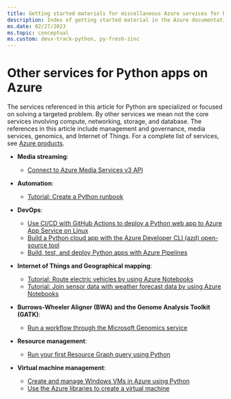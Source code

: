 ```yaml
---
title: Getting started materials for miscellaneous Azure services for Python apps
description: Index of getting started material in the Azure documentation for miscellaneous services used with Python apps.
ms.date: 02/27/2023
ms.topic: conceptual
ms.custom: devx-track-python, py-fresh-zinc
---
```


# Other services for Python apps on Azure

The services referenced in this article for Python are specialized or focused on solving a targeted problem. By other services we mean not the core services involving compute, networking, storage, and database. The references in this article include management and governance, media services, genomics, and Internet of Things. For a complete list of services, see [Azure products](https://azure.microsoft.com/products/).

- **Media streaming**:
  - [Connect to Azure Media Services v3 API](/azure/media-services/latest/configure-connect-python-howto)

- **Automation**:
  - [Tutorial: Create a Python runbook](/azure/automation/learn/automation-tutorial-runbook-textual-python-3
)

- **DevOps**:
  - [Use CI/CD with GitHub Actions to deploy a Python web app to Azure App Service on Linux](/azure/developer/python/python-web-app-github-actions-app-service)
  - [Build a Python cloud app with the Azure Developer CLI (azd) open-source tool](/azure/developer/azure-developer-cli/get-started?pivots=programming-language-python)
  - [Build, test, and deploy Python apps with Azure Pipelines](/azure/devops/pipelines/ecosystems/python)

- **Internet of Things and Geographical mapping**:
  - [Tutorial: Route electric vehicles by using Azure Notebooks](/azure/azure-maps/tutorial-ev-routing)
  - [Tutorial: Join sensor data with weather forecast data by using Azure Notebooks](/azure/azure-maps/weather-service-tutorial)

- **Burrows-Wheeler Aligner (BWA) and the Genome Analysis Toolkit (GATK)**:
  - [Run a workflow through the Microsoft Genomics service](/azure/genomics/quickstart-run-genomics-workflow-portal)

- **Resource management**:
  - [Run your first Resource Graph query using Python](/azure/governance/resource-graph/first-query-python)

- **Virtual machine management**:
  - [Create and manage Windows VMs in Azure using Python](/samples/azure-samples/virtual-machines-python-manage/azure-virtual-machines-management-samples---python)
  - [Use the Azure libraries to create a virtual machine](/azure/developer/python/sdk/examples/azure-sdk-example-virtual-machines)